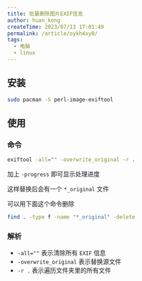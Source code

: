 ```yaml
---
title: 批量删除图片EXIF信息
author: huan_kong
createTime: 2023/07/13 17:01:49
permalink: /article/oykh4xy0/
tags: 
  - 电脑
  - linux
---
```


## 安装

~~~bash
sudo pacman -S perl-image-exiftool
~~~

## 使用

### 命令

~~~bash
exiftool -all="" -overwrite_original -r .
~~~

加上 `-progress` 即可显示处理进度

这样替换后会有一个 `*_original` 文件

可以用下面这个命令删除

~~~bash
find . -type f -name "*_original" -delete
~~~

### 解析

- `-all=""` 表示清除所有 `EXIF` 信息
- `-overwrite_original` 表示替换源文件
- `-r .` 表示遍历文件夹里的所有文件
